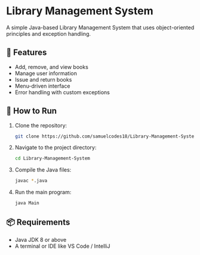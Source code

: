 # Library Management System

A simple Java-based Library Management System that uses object-oriented principles and exception handling.

## 📁 Features

- Add, remove, and view books
- Manage user information
- Issue and return books
- Menu-driven interface
- Error handling with custom exceptions

## 🚀 How to Run

1. Clone the repository:
   ```bash
   git clone https://github.com/samuelcodes18/Library-Management-System.git
   ```

2. Navigate to the project directory:
   ```bash
   cd Library-Management-System
   ```

3. Compile the Java files:
   ```bash
   javac *.java
   ```

4. Run the main program:
   ```bash
   java Main
   ```

## 📦 Requirements

- Java JDK 8 or above
- A terminal or IDE like VS Code / IntelliJ